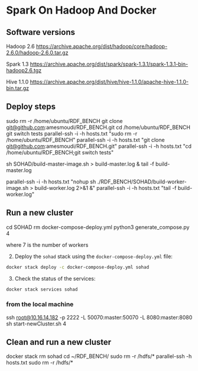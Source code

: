 # Spark On Hadoop And Docker
## Software versions
Hadoop 2.6
https://archive.apache.org/dist/hadoop/core/hadoop-2.6.0/hadoop-2.6.0.tar.gz

Spark 1.3
https://archive.apache.org/dist/spark/spark-1.3.1/spark-1.3.1-bin-hadoop2.6.tgz

Hive 1.1.0
https://archive.apache.org/dist/hive/hive-1.1.0/apache-hive-1.1.0-bin.tar.gz

## Deploy steps

sudo rm -r /home/ubuntu/RDF_BENCH
git clone git@github.com:amesmoudi/RDF_BENCH.git
cd /home/ubuntu/RDF_BENCH
git switch tests
parallel-ssh -i -h hosts.txt "sudo rm -r /home/ubuntu/RDF_BENCH"
parallel-ssh -i -h hosts.txt "git clone git@github.com:amesmoudi/RDF_BENCH.git"
parallel-ssh -i -h hosts.txt "cd /home/ubuntu/RDF_BENCH;git switch tests"

sh SOHAD/build-master-image.sh > build-master.log &
tail -f build-master.log 


parallel-ssh -i -h hosts.txt "nohup sh ./RDF_BENCH/SOHAD/build-worker-image.sh > build-worker.log 2>&1 &"
parallel-ssh -i -h hosts.txt "tail -f build-worker.log"

## Run a new cluster
cd SOHAD
rm docker-compose-deploy.yml
python3 generate_compose.py 4

where 7 is the number of workers

2. Deploy the `sohad` stack using the `docker-compose-deploy.yml` file:

```bash
docker stack deploy -c docker-compose-deploy.yml sohad
```

3. Check the status of the services:

```bash
docker stack services sohad
```

### from the local machine
ssh root@10.16.14.182 -p 2222 -L 50070:master:50070 -L 8080:master:8080
sh start-newCluster.sh 4





## Clean and run a new cluster
docker stack rm sohad
cd ~/RDF_BENCH/
sudo rm -r /hdfs/*
parallel-ssh -h hosts.txt sudo rm -r /hdfs/*






